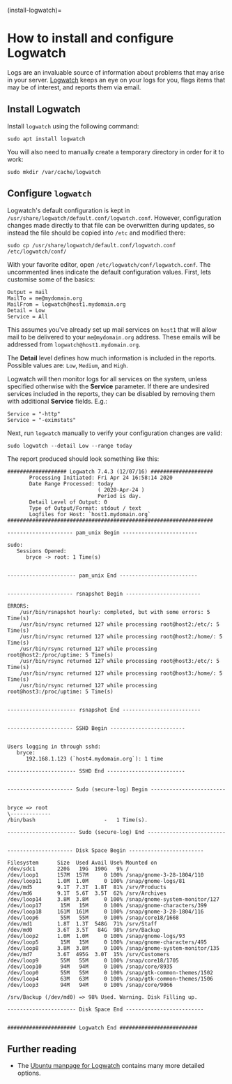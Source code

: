 (install-logwatch)=
# How to install and configure Logwatch


Logs are an invaluable source of information about problems that may arise in your server.  [Logwatch](https://sourceforge.net/projects/logwatch/) keeps an eye on your logs for you, flags items that may be of interest, and reports them via email.

## Install Logwatch

Install `logwatch` using the following command:

```shell
sudo apt install logwatch
```

You will also need to manually create a temporary directory in order for it to work:

```shell
sudo mkdir /var/cache/logwatch
```

## Configure `logwatch`

Logwatch's default configuration is kept in` /usr/share/logwatch/default.conf/logwatch.conf`. However, configuration changes made directly to that file can be overwritten during updates, so instead the file should be copied into `/etc` and modified there:

```
sudo cp /usr/share/logwatch/default.conf/logwatch.conf /etc/logwatch/conf/
```

With your favorite editor, open `/etc/logwatch/conf/logwatch.conf`.  The uncommented lines indicate the default configuration values.  First, lets customise some of the basics:

```text
Output = mail
MailTo = me@mydomain.org
MailFrom = logwatch@host1.mydomain.org
Detail = Low
Service = All
```

This assumes you've already set up mail services on `host1` that will allow mail to be delivered to your `me@mydomain.org` address. These emails will be addressed from `logwatch@host1.mydomain.org`.

The **Detail** level defines how much information is included in the reports. Possible values are: `Low`, `Medium`, and `High`.

Logwatch will then monitor logs for all services on the system, unless specified otherwise with the **Service** parameter.  If there are undesired services included in the reports, they can be disabled by removing them with additional **Service** fields. E.g.:

```text
Service = "-http"
Service = "-eximstats"
```

Next, run `logwatch` manually to verify your configuration changes are valid:

```shell
sudo logwatch --detail Low --range today
```

The report produced should look something like this:

```text
################### Logwatch 7.4.3 (12/07/16) ####################
       Processing Initiated: Fri Apr 24 16:58:14 2020
       Date Range Processed: today
                             ( 2020-Apr-24 )
                             Period is day.
       Detail Level of Output: 0
       Type of Output/Format: stdout / text
       Logfiles for Host: `host1.mydomain.org`
##################################################################
 
--------------------- pam_unix Begin ------------------------
 
sudo:
   Sessions Opened:
      bryce -> root: 1 Time(s)
 
 
---------------------- pam_unix End -------------------------
 
 
--------------------- rsnapshot Begin ------------------------
 
ERRORS:
    /usr/bin/rsnapshot hourly: completed, but with some errors: 5 Time(s)
    /usr/bin/rsync returned 127 while processing root@host2:/etc/: 5 Time(s)
    /usr/bin/rsync returned 127 while processing root@host2:/home/: 5 Time(s)
    /usr/bin/rsync returned 127 while processing root@host2:/proc/uptime: 5 Time(s)
    /usr/bin/rsync returned 127 while processing root@host3:/etc/: 5 Time(s)
    /usr/bin/rsync returned 127 while processing root@host3:/home/: 5 Time(s)
    /usr/bin/rsync returned 127 while processing root@host3:/proc/uptime: 5 Time(s)
 
 
---------------------- rsnapshot End -------------------------
 
 
--------------------- SSHD Begin ------------------------
 
 
Users logging in through sshd:
   bryce:
      192.168.1.123 (`host4.mydomain.org`): 1 time
 
---------------------- SSHD End -------------------------
 
 
--------------------- Sudo (secure-log) Begin ------------------------
 
 
bryce => root
\-------------
/bin/bash                      -   1 Time(s).
 
---------------------- Sudo (secure-log) End -------------------------
 
 
--------------------- Disk Space Begin ------------------------
 
Filesystem      Size  Used Avail Use% Mounted on
/dev/sdc1       220G   19G  190G   9% /
/dev/loop1      157M  157M     0 100% /snap/gnome-3-28-1804/110
/dev/loop11     1.0M  1.0M     0 100% /snap/gnome-logs/81
/dev/md5        9.1T  7.3T  1.8T  81% /srv/Products
/dev/md6        9.1T  5.6T  3.5T  62% /srv/Archives
/dev/loop14     3.8M  3.8M     0 100% /snap/gnome-system-monitor/127
/dev/loop17      15M   15M     0 100% /snap/gnome-characters/399
/dev/loop18     161M  161M     0 100% /snap/gnome-3-28-1804/116
/dev/loop6       55M   55M     0 100% /snap/core18/1668
/dev/md1        1.8T  1.3T  548G  71% /srv/Staff
/dev/md0        3.6T  3.5T   84G  98% /srv/Backup
/dev/loop2      1.0M  1.0M     0 100% /snap/gnome-logs/93
/dev/loop5       15M   15M     0 100% /snap/gnome-characters/495
/dev/loop8      3.8M  3.8M     0 100% /snap/gnome-system-monitor/135
/dev/md7        3.6T  495G  3.0T  15% /srv/Customers
/dev/loop9       55M   55M     0 100% /snap/core18/1705
/dev/loop10      94M   94M     0 100% /snap/core/8935
/dev/loop0       55M   55M     0 100% /snap/gtk-common-themes/1502
/dev/loop4       63M   63M     0 100% /snap/gtk-common-themes/1506
/dev/loop3       94M   94M     0 100% /snap/core/9066

/srv/Backup (/dev/md0) => 98% Used. Warning. Disk Filling up.
 
---------------------- Disk Space End -------------------------
 
 
###################### Logwatch End #########################
```

## Further reading
- The [Ubuntu manpage for Logwatch](https://manpages.ubuntu.com/manpages/en/man8/logwatch.8.html) contains many more detailed options.
